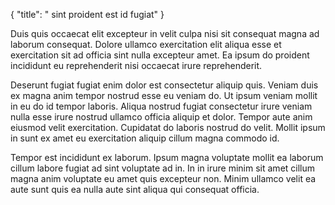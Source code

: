 {
  "title": " sint proident est id fugiat"
}

Duis quis occaecat elit excepteur in velit culpa nisi sit consequat magna ad laborum consequat. Dolore ullamco exercitation elit aliqua esse et exercitation sit ad officia sint nulla excepteur amet. Ea ipsum do proident incididunt eu reprehenderit nisi occaecat irure reprehenderit.

Deserunt fugiat fugiat enim dolor est consectetur aliquip quis. Veniam duis ex magna anim tempor nostrud esse eu veniam do. Ut ipsum veniam mollit in eu do id tempor laboris. Aliqua nostrud fugiat consectetur irure veniam nulla esse irure nostrud ullamco officia aliquip et dolor. Tempor aute anim eiusmod velit exercitation. Cupidatat do laboris nostrud do velit. Mollit ipsum in sunt ex amet eu exercitation aliquip cillum magna commodo id.

Tempor est incididunt ex laborum. Ipsum magna voluptate mollit ea laborum cillum labore fugiat ad sint voluptate ad in. In in irure minim sit amet cillum magna anim voluptate eu amet quis excepteur non. Minim ullamco velit ea aute sunt quis ea nulla aute sint aliqua qui consequat officia.
